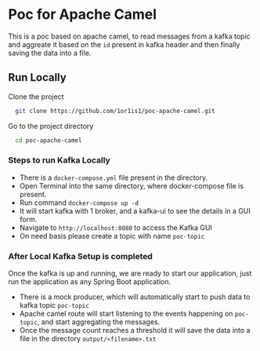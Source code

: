 
# Poc for Apache Camel

This is a poc based on apache camel, to read messages from a kafka topic and aggreate it based on the `id` present in kafka header and then finally saving the data into a file.


## Run Locally

Clone the project

```bash
  git clone https://github.com/1or1is1/poc-apache-camel.git
```

Go to the project directory

```bash
  cd poc-apache-camel
```

### Steps to run Kafka Locally
- There is a `docker-compose.yml` file present in the directory.
- Open Terminal into the same directory, where docker-compose file is present.
- Run command `docker-compose up -d`
- It will start kafka with 1 broker, and a kafka-ui to see the details in a GUI form.
- Navigate to `http://localhost:8080` to access the Kafka GUI
- On need basis please create a topic with name `poc-topic`

### After Local Kafka Setup is completed
Once the kafka is up and running, we are ready to start our application, just run the application as any Spring Boot application.

- There is a mock producer, which will automatically start to push data to kafka topic `poc-topic`
- Apache camel route will start listening to the events happening on `poc-topic`, and start aggregating the messages.
- Once the message count reaches a threshold it will save the data into a file in the directory `output/<filename>.txt`
